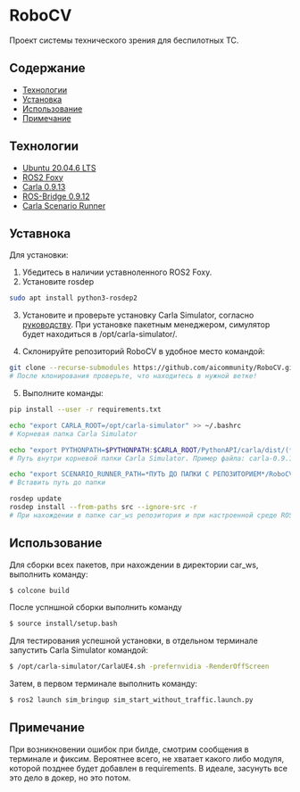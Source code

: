 # RoboCV
Проект системы технического зрения для беспилотных ТС.

## Содержание
- [Технологии](#технологии)
- [Установка](#установка)
- [Использование](#использование)
- [Примечание](#примечание)

## Технологии
- [Ubuntu 20.04.6 LTS](https://releases.ubuntu.com/focal/)
- [ROS2 Foxy](https://docs.ros.org/en/foxy/index.html)
- [Carla 0.9.13](https://carla.readthedocs.io/en/0.9.13/)
- [ROS-Bridge 0.9.12](https://carla.readthedocs.io/projects/ros-bridge/en/latest/)
- [Carla Scenario Runner ](https://carla-scenariorunner.readthedocs.io/en/latest/)

## Уставнока
Для установки:
1) Убедитесь в наличии уставноленного ROS2 Foxy.
2) Установите rosdep
```sh
sudo apt install python3-rosdep2
```

3) Установите и проверьте установку Carla Simulator, согласно [руководству](https://carla.readthedocs.io/en/0.9.13/start_quickstart/). При установке пакетным менеджером, симулятор будет находиться в /opt/carla-simulator/.

4) Склонируйте репозиторий RoboCV в удобное место командой:
```sh
git clone --recurse-submodules https://github.com/aicommunity/RoboCV.git
# После клонирования проверьте, что находитесь в нужной ветке!
```

5) Выполните команды:
```sh
pip install --user -r requirements.txt
```		
```sh
echo "export CARLA_ROOT=/opt/carla-simulator" >> ~/.bashrc
# Корневая папка Carla Simulator	
```	
```sh
echo "export PYTHONPATH=$PYTHONPATH:$CARLA_ROOT/PythonAPI/carla/dist/(*ВСТАВИТЬ ИМЯ ФАЙЛА*):$CARLA_ROOT/PythonAPI/carla" >> ~/.bashrc
# Путь внутри корневой папки Carla Simulator. Пример файла: сarla-0.9.13-py3.7-linux-x86_64.egg	
```	
```sh
echo "export SCENARIO_RUNNER_PATH=*ПУТЬ ДО ПАПКИ С РЕПОЗИТОРИЕМ*/RoboCV/scenario_runner-0.9.13" >> ~/.bashrc
# Вставить путь до папки	
```	
```sh
rosdep update
rosdep install --from-paths src --ignore-src -r
# При нахождении в папке car_ws репозитория и при настроенной среде ROS2 (source /opt/ros/foxy/setup.bash)	
```	

## Использование
Для сборки всех пакетов, при нахождении в директории car_ws, выполнить команду:
```sh
$ colcone build	
```
После успншной сборки выполнить команду
```sh
$ source install/setup.bash
```

Для тестирования успешной установки, в отдельном терминале запустить Carla Simulator командой:
```sh
$ /opt/carla-simulator/CarlaUE4.sh -prefernvidia -RenderOffScreen
```
Затем, в первом терминале выполнить команду:
```sh
$ ros2 launch sim_bringup sim_start_without_traffic.launch.py
```

## Примечание
При возникновении ошибок при билде, смотрим сообщения в терминале и фиксим. Вероятнее всего, не хватает какого либо модуля, которой позднее будет добавлен в requirements.
В идеале, засунуть все это дело в докер, но это потом.

